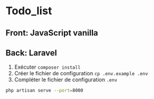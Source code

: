 # Todo_list

## Front: JavaScript vanilla

## Back: Laravel

1. Exécuter `composer install`
2. Créer le fichier de configuration `cp .env.example .env`
3. Compléter le fichier de configuration `.env`

```sh
php artisan serve --port=8000
```
